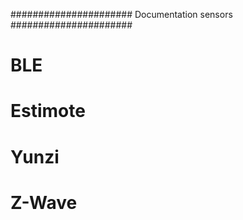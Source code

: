 ######################
Documentation sensors
######################

BLE
===
Estimote
==
Yunzi
==


Z-Wave
======
